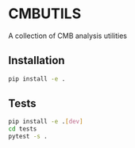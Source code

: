 # CMBUTILS

A collection of CMB analysis utilities

## Installation

```bash
pip install -e .
```

## Tests

```bash
pip install -e .[dev]
cd tests
pytest -s .
```
